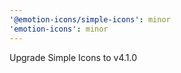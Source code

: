 ```yaml
---
'@emotion-icons/simple-icons': minor
'emotion-icons': minor
---
```


Upgrade Simple Icons to v4.1.0
